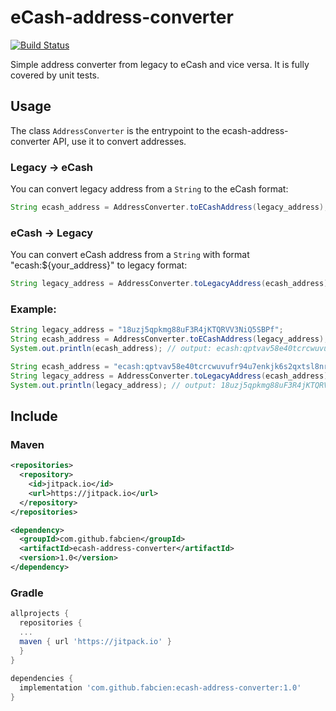 eCash-address-converter
============

[![Build Status](https://travis-ci.com/Fabcien/ecash-address-converter.svg?branch=main)](https://travis-ci.com/Fabcien/ecash-address-converter)


Simple address converter from legacy to eCash and vice versa. It is fully covered by unit tests.

Usage
-----

The class `AddressConverter` is the entrypoint to the ecash-address-converter API, use it to convert addresses.

### Legacy -> eCash

You can convert legacy address from a `String` to the eCash format:

```java
String ecash_address = AddressConverter.toECashAddress(legacy_address);
```

### eCash -> Legacy

You can convert eCash address from a `String` with format "ecash:${your_address}" to legacy format:

```java
String legacy_address = AddressConverter.toLegacyAddress(ecash_address);
```

### Example:

```java
String legacy_address = "18uzj5qpkmg88uF3R4jKTQRVV3NiQ5SBPf";
String ecash_address = AddressConverter.toECashAddress(legacy_address);
System.out.println(ecash_address); // output: ecash:qptvav58e40tcrcwuvufr94u7enkjk6s2qxtsl8nr9

String ecash_address = "ecash:qptvav58e40tcrcwuvufr94u7enkjk6s2qxtsl8nr9";
String legacy_address = AddressConverter.toLegacyAddress(ecash_address);
System.out.println(legacy_address); // output: 18uzj5qpkmg88uF3R4jKTQRVV3NiQ5SBPf
```

Include
-------

### Maven

```xml
<repositories>
  <repository>
    <id>jitpack.io</id>
    <url>https://jitpack.io</url>
  </repository>
</repositories>
```
```xml
<dependency>
  <groupId>com.github.fabcien</groupId>
  <artifactId>ecash-address-converter</artifactId>
  <version>1.0</version>
</dependency>
```

### Gradle

```gradle
allprojects {
  repositories {
  ...
  maven { url 'https://jitpack.io' }
  }
}
  
dependencies {
  implementation 'com.github.fabcien:ecash-address-converter:1.0'
}
```
